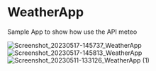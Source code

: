 # WeatherApp
Sample App to show how use the API meteo

![Screenshot_20230517-145737_WeatherApp](https://github.com/esoume/WeatherApp/assets/7129880/321c8622-0296-4a25-90c9-5b4801307582)
![Screenshot_20230517-145813_WeatherApp](https://github.com/esoume/WeatherApp/assets/7129880/24e17829-0adb-455c-94ce-d17bc1b021a0)
![Screenshot_20230511-133126_WeatherApp (1)](https://github.com/esoume/WeatherApp/assets/7129880/a193b87c-6416-4981-b309-99ced38fc14b)
